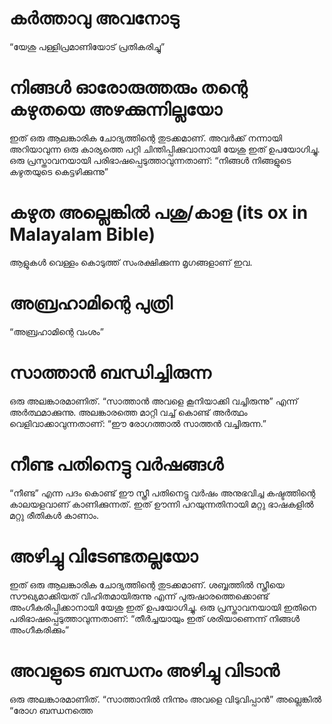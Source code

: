 # കർത്താവു അവനോടു
“യേശു പള്ളിപ്രമാണിയോട് പ്രതികരിച്ചു”
# നിങ്ങൾ ഓരോരുത്തരും തന്റെ കഴുതയെ അഴക്കുന്നില്ലയോ
ഇത് ഒരു ആലങ്കാരിക ചോദ്യത്തിന്റെ തുടക്കമാണ്. അവർക്ക് നന്നായി അറിയാവുന്ന ഒരു കാര്യത്തെ പറ്റി ചിന്തിപ്പിക്കുവാനായി യേശു ഇത് ഉപയോഗിച്ചു. ഒരു പ്രസ്താവനയായി പരിഭാഷപ്പെടുത്താവുന്നതാണ്: “നിങ്ങൾ നിങ്ങളുടെ കഴുതയുടെ കെട്ടഴിക്കുന്നു”
# കഴുത അല്ലെങ്കിൽ പശു/കാള (its ox in Malayalam Bible)
ആളുകൾ വെള്ളം കൊടുത്ത് സംരക്ഷിക്കുന്ന മൃഗങ്ങളാണ് ഇവ. 
# അബ്രഹാമിന്റെ പുത്രി
“അബ്രഹാമിന്റെ വംശം”
# സാത്താൻ ബന്ധിച്ചിരുന്ന
ഒരു അലങ്കാരമാണിത്. “സാത്താൻ അവളെ കൂനിയാക്കി വച്ചിരുന്നു” എന്ന് അർത്ഥമാക്കുന്നു. അലങ്കാരത്തെ മാറ്റി വച്ച് കൊണ്ട് അർത്ഥം വെളിവാക്കാവുന്നതാണ്: “ഈ രോഗത്താൽ സാത്തൻ വച്ചിരുന്ന.”
# നീണ്ട പതിനെട്ടു വർഷങ്ങൾ
“നീണ്ട” എന്ന പദം കൊണ്ട് ഈ സ്ത്രീ പതിനെട്ടു വർഷം അനുഭവിച്ച കഷ്ടത്തിന്റെ കാലയളവാണ് കാണിക്കുന്നത്. ഇത് ഊന്നി പറയുന്നതിനായി മറ്റു ഭാഷകളിൽ മറ്റു രീതികൾ കാണാം.
# അഴിച്ചു വിടേണ്ടതല്ലയോ
ഇത് ഒരു ആലങ്കാരിക ചോദ്യത്തിന്റെ തുടക്കമാണ്. ശബ്ബത്തിൽ സ്ത്രീയെ സൗഖ്യമാക്കിയത് വിഹിതമായിരുന്നു എന്ന് പുരുഷാരത്തെക്കൊണ്ട് അംഗീകരിപ്പിക്കാനായി യേശു ഇത് ഉപയോഗിച്ചു. ഒരു പ്രസ്താവനയായി ഇതിനെ പരിഭാഷപ്പെടുത്താവുന്നതാണ്: “തീർച്ചയായും ഇത് ശരിയാണെന്ന് നിങ്ങൾ അംഗീകരിക്കും”
# അവളുടെ ബന്ധനം അഴിച്ചു വിടാൻ
ഒരു അലങ്കാരമാണിത്. “സാത്താനിൽ നിന്നും അവളെ വിടുവിപ്പാൻ” അല്ലെങ്കിൽ “രോഗ ബന്ധനത്തെ
